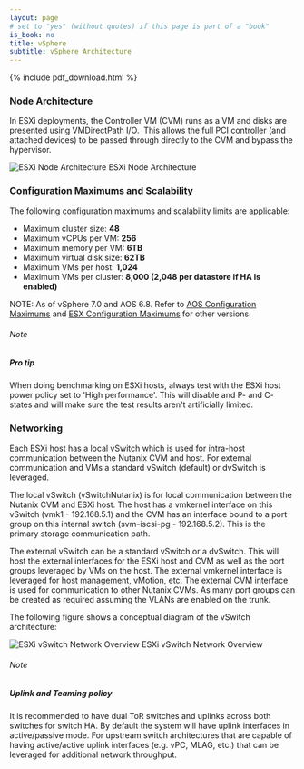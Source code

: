 ```yaml
---
layout: page
# set to "yes" (without quotes) if this page is part of a "book"
is_book: no
title: vSphere
subtitle: vSphere Architecture
---
```


{% include pdf_download.html %}

### Node Architecture

In ESXi deployments, the Controller VM (CVM) runs as a VM and disks are presented using VMDirectPath I/O.  This allows the full PCI controller (and attached devices) to be passed through directly to the CVM and bypass the hypervisor.

![ESXi Node Architecture](imagesv2/esx_node.png)
ESXi Node Architecture

### Configuration Maximums and Scalability

The following configuration maximums and scalability limits are applicable:

* Maximum cluster size: **48**
* Maximum vCPUs per VM: **256**
* Maximum memory per VM: **6TB**
* Maximum virtual disk size: **62TB**
* Maximum VMs per host: **1,024**
* Maximum VMs per cluster: **8,000 (2,048 per datastore if HA is enabled)**

NOTE: As of vSphere 7.0 and AOS 6.8. Refer to [AOS Configuration Maximums](https://portal.nutanix.com/page/documents/configuration-maximum/list) and [ESX Configuration Maximums](https://configmax.esp.vmware.com/home) for other versions.

<div data-type="note" class="note"><h6>Note</h6>
<h5>Pro tip</h5>

<p>When doing benchmarking on ESXi hosts, always test with the ESXi host power policy set to 'High performance'.  This will disable and P- and C- states and will make sure the test results aren't artificially limited.</p>
</div>

### Networking

Each ESXi host has a local vSwitch which is used for intra-host communication between the Nutanix CVM and host. For external communication and VMs a standard vSwitch (default) or dvSwitch is leveraged.

The local vSwitch (vSwitchNutanix) is for local communication between the Nutanix CVM and ESXi host. The host has a vmkernel interface on this vSwitch (vmk1 - 192.168.5.1) and the CVM has an interface bound to a port group on this internal switch (svm-iscsi-pg - 192.168.5.2). This is the primary storage communication path.

The external vSwitch can be a standard vSwitch or a dvSwitch. This will host the external interfaces for the ESXi host and CVM as well as the port groups leveraged by VMs on the host. The external vmkernel interface is leveraged for host management, vMotion, etc. The external CVM interface is used for communication to other Nutanix CVMs. As many port groups can be created as required assuming the VLANs are enabled on the trunk.

The following figure shows a conceptual diagram of the vSwitch architecture:

![ESXi vSwitch Network Overview](imagesv2/esxi_net.png)
ESXi vSwitch Network Overview

<div data-type="note" class="note"><h6>Note</h6>
<h5>Uplink and Teaming policy</h5>

<p>It is recommended to have dual ToR switches and uplinks across both switches for switch HA.  By default the system will have uplink interfaces in active/passive mode.  For upstream switch architectures that are capable of having active/active uplink interfaces (e.g. vPC, MLAG, etc.) that can be leveraged for additional network throughput.</p>
</div>